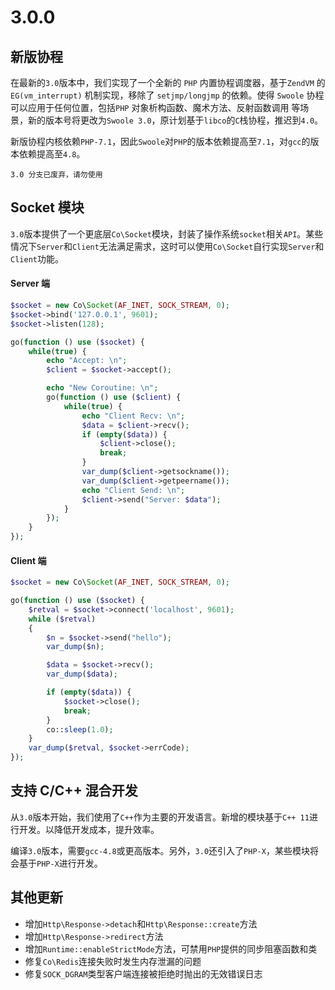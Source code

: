# 3.0.0


新版协程
-----
在最新的`3.0`版本中，我们实现了一个全新的 `PHP` 内置协程调度器，基于`ZendVM` 的 `EG(vm_interrupt)` 机制实现，移除了 `setjmp/longjmp` 的依赖。使得 `Swoole` 协程可以应用于任何位置，包括`PHP` 对象析构函数、魔术方法、反射函数调用 等场景，新的版本号将更改为`Swoole 3.0`，原计划基于`libco`的`C`栈协程，推迟到`4.0`。

新版协程内核依赖`PHP-7.1`，因此`Swoole`对`PHP`的版本依赖提高至`7.1`，对`gcc`的版本依赖提高至`4.8`。

```
3.0 分支已废弃，请勿使用
```

Socket 模块
----
`3.0`版本提供了一个更底层`Co\Socket`模块，封装了操作系统`socket`相关`API`。某些情况下`Server`和`Client`无法满足需求，这时可以使用`Co\Socket`自行实现`Server`和`Client`功能。

#### Server 端

```php
$socket = new Co\Socket(AF_INET, SOCK_STREAM, 0);
$socket->bind('127.0.0.1', 9601);
$socket->listen(128);

go(function () use ($socket) {
    while(true) {
        echo "Accept: \n";
        $client = $socket->accept();

        echo "New Coroutine: \n";
        go(function () use ($client) {
            while(true) {
                echo "Client Recv: \n";
                $data = $client->recv();
                if (empty($data)) {
                    $client->close();
                    break;
                }
                var_dump($client->getsockname());
                var_dump($client->getpeername());
                echo "Client Send: \n";
                $client->send("Server: $data");
            }
        });
    }
});
```

#### Client 端
```php
$socket = new Co\Socket(AF_INET, SOCK_STREAM, 0);

go(function () use ($socket) {
    $retval = $socket->connect('localhost', 9601);
    while ($retval)
    {
        $n = $socket->send("hello");
        var_dump($n);

        $data = $socket->recv();
        var_dump($data);

        if (empty($data)) {
            $socket->close();
            break;
        }
        co::sleep(1.0);
    }
    var_dump($retval, $socket->errCode);
});
```

支持 C/C++ 混合开发
----
从`3.0`版本开始，我们使用了`C++`作为主要的开发语言。新增的模块基于`C++ 11`进行开发。以降低开发成本，提升效率。

编译`3.0`版本，需要`gcc-4.8`或更高版本。另外，`3.0`还引入了`PHP-X`，某些模块将会基于`PHP-X`进行开发。

其他更新
----
* 增加`Http\Response->detach`和`Http\Response::create`方法
* 增加`Http\Response->redirect`方法
* 增加`Runtime::enableStrictMode`方法，可禁用`PHP`提供的同步阻塞函数和类
* 修复`Co\Redis`连接失败时发生内存泄漏的问题
* 修复`SOCK_DGRAM`类型客户端连接被拒绝时抛出的无效错误日志

